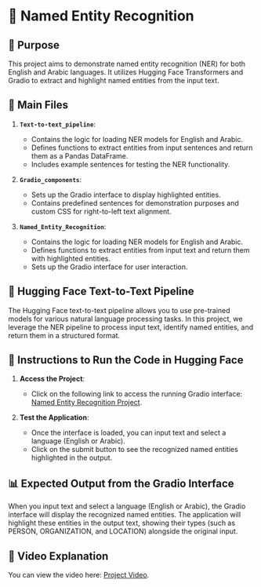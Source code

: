 # 🌟 Named Entity Recognition

## 🎯 Purpose

This project aims to demonstrate named entity recognition (NER) for both English and Arabic languages. It utilizes Hugging Face Transformers and Gradio to extract and highlight named entities from the input text.

## 📂 Main Files

1. **`Text-to-text_pipeline`**: 
   - Contains the logic for loading NER models for English and Arabic.
   - Defines functions to extract entities from input sentences and return them as a Pandas DataFrame.
   - Includes example sentences for testing the NER functionality.

2. **`Gradio_components`**: 
   - Sets up the Gradio interface to display highlighted entities.
   - Contains predefined sentences for demonstration purposes and custom CSS for right-to-left text alignment.

3. **`Named_Entity_Recognition`**: 
   - Contains the logic for loading NER models for English and Arabic.
   - Defines functions to extract entities from input text and return them with highlighted entities.
   - Sets up the Gradio interface for user interaction.

## 🔄 Hugging Face Text-to-Text Pipeline

The Hugging Face text-to-text pipeline allows you to use pre-trained models for various natural language processing tasks. In this project, we leverage the NER pipeline to process input text, identify named entities, and return them in a structured format.

## 🚀 Instructions to Run the Code in Hugging Face

1. **Access the Project**:
   - Click on the following link to access the running Gradio interface: [Named Entity Recognition Project](https://huggingface.co/spaces/1Noura/Named_Entity_Recognition).

2. **Test the Application**:
   - Once the interface is loaded, you can input text and select a language (English or Arabic).
   - Click on the submit button to see the recognized named entities highlighted in the output.

## 📊 Expected Output from the Gradio Interface

When you input text and select a language (English or Arabic), the Gradio interface will display the recognized named entities. The application will highlight these entities in the output text, showing their types (such as PERSON, ORGANIZATION, and LOCATION) alongside the original input.

## 🎥 Video Explanation

You can view the video here: [Project Video](<https://drive.google.com/file/d/1KyBjZE9bNuB5K5WEVYVehS_zVDVbatH-/view?usp=sharing>).

